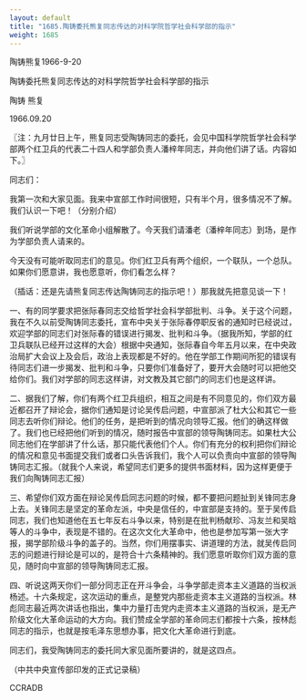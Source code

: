 ```yaml
---
layout: default
title: "1685.陶铸委托熊复同志传达的对科学院哲学社会科学部的指示"
weight: 1685
---
```


陶铸熊复1966-9-20

陶铸委托熊复同志传达的对科学院哲学社会科学部的指示

陶铸 熊复

1966.09.20

〖注：九月廿日上午，熊复同志受陶铸同志的委托，会见中国科学院哲学社会科学部两个红卫兵的代表二十四人和学部负责人潘梓年同志，并向他们讲了话。内容如下。〗

同志们：

我第一次和大家见面。我来中宣部工作时间很短，只有半个月，很多情况不了解。我们认识一下吧！（分别介绍）

我们听说学部的文化革命小组解散了。今天我们请潘老（潘梓年同志）到场，是作为学部负责人请来的。

今天没有可能听取同志们的意见。你们红卫兵有两个组织，一个联队，一个总队。如果你们愿意讲，我也愿意听，你们看怎么样？

（插话：还是先请熊复同志传达陶铸同志的指示吧！）那我就先把意见谈一下！

一、有的同学要求把张际春同志交给哲学社会科学部批判、斗争。关于这个问题，我在不久以前受陶铸同志委托，宣布中央关于张际春停职反省的通知时已经说过，欢迎学部的同志们对张际春的错误进行揭发、批判和斗争。（据我所知，学部的红卫兵联队已经开过这样的大会）根据中央通知，张际春自今年五月以来，在中央政治局扩大会议上及会后，政治上表现都是不好的。他在学部工作期间所犯的错误有待同志们进一步揭发、批判和斗争，只要你们准备好了，要开大会随时可以把他交给你们。我们对学部的同志这样讲，对文教及其它部门的同志们也是这样讲。

二、据我们了解，你们有两个红卫兵组织，相互之间是有不同意见的，你们双方最近都召开了辩论会，据你们通知是讨论吴传启问题，中宣部派了杜大公和其它一些同志去听你们辩论。他们的任务，是把听到的情况向领导汇报。他们的确这样做了。我们也已经把他们听到的情况，随时报告中宣部的领导陶铸同志。如果杜大公同志他们在学部讲了什么话，那只能代表他们个人。你们有充分的权利把你们辩论的情况和意见书面提交我们或者口头告诉我们，我个人可以负责向中宣部的领导陶铸同志汇报。（就我个人来说，希望同志们更多的提供书面材料，因为这样更便于我们向陶铸同志汇报）

三、希望你们双方面在辩论吴传启同志问题的时候，都不要把问题扯到关锋同志身上去。关锋同志是坚定的革命左派，中央是信任的，中宣部是支持的。至于吴传启同志，我们也知道他在五七年反右斗争以来，特别是在批判杨献珍、冯友兰和吴晗等人的斗争中，表现是不错的。在这次文化大革命中，他也是参加写第一张大字报，揭学部阶级斗争的盖子的。当然，你们用摆事实、讲道理的方法，就吴传启同志的问题进行辩论是可以的，是符合十六条精神的。我们愿意听取你们双方面的意见，随时向中宣部的领导陶铸同志汇报。

四、听说这两天你们一部分同志正在开斗争会，斗争学部走资本主义道路的当权派杨述。十六条规定，这次运动的重点，是整党内那些走资本主义道路的当权派。林彪同志最近两次讲话也指出，集中力量打击党内走资本主义道路的当权派，是无产阶级文化大革命运动的大方向。我们赞成全学部的革命同志们都按十六条，按林彪同志的指示，也就是按毛泽东思想办事，把文化大革命进行到底。

同志们，我受陶铸同志的委托同大家见面所要讲的，就是这四点。

（中共中央宣传部印发的正式记录稿）

CCRADB

